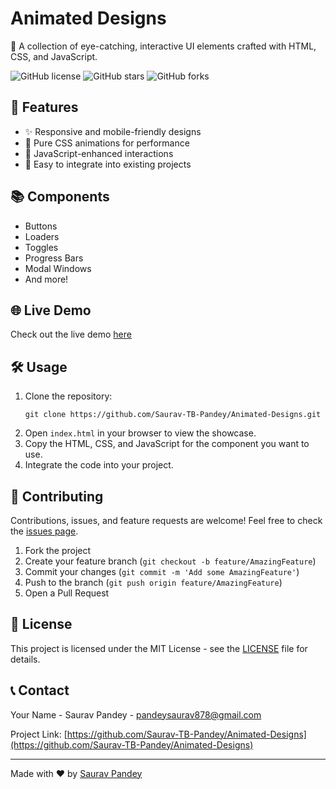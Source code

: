 # Animated Designs

🎨 A collection of eye-catching, interactive UI elements crafted with HTML, CSS, and JavaScript.

![GitHub license](https://img.shields.io/github/license/Saurav-TB-Pandey/Animated-Designs)
![GitHub stars](https://img.shields.io/github/stars/Saurav-TB-Pandey/Animated-Designs)
![GitHub forks](https://img.shields.io/github/forks/Saurav-TB-Pandey/Animated-Designs)

## 🚀 Features

- ✨ Responsive and mobile-friendly designs
- 🌈 Pure CSS animations for performance
- 🔧 JavaScript-enhanced interactions
- 🧩 Easy to integrate into existing projects

## 📚 Components

- Buttons
- Loaders
- Toggles
- Progress Bars
- Modal Windows
- And more!

## 🌐 Live Demo

Check out the live demo [here](https://Saurav-TB-Pandey.github.io/Animated-Designs)

## 🛠️ Usage

1. Clone the repository:
   ```
   git clone https://github.com/Saurav-TB-Pandey/Animated-Designs.git
   ```
2. Open `index.html` in your browser to view the showcase.
3. Copy the HTML, CSS, and JavaScript for the component you want to use.
4. Integrate the code into your project.

## 🤝 Contributing

Contributions, issues, and feature requests are welcome! Feel free to check the [issues page](https://github.com/Saurav-TB-Pandey/Animated-Designs/issues).

1. Fork the project
2. Create your feature branch (`git checkout -b feature/AmazingFeature`)
3. Commit your changes (`git commit -m 'Add some AmazingFeature'`)
4. Push to the branch (`git push origin feature/AmazingFeature`)
5. Open a Pull Request

## 📜 License

This project is licensed under the MIT License - see the [LICENSE](LICENSE) file for details.

## 📞 Contact

Your Name - Saurav Pandey - pandeysaurav878@gmail.com

Project Link: [https://github.com/Saurav-TB-Pandey/Animated-Designs](https://github.com/Saurav-TB-Pandey/Animated-Designs)

---

Made with ❤️ by [Saurav Pandey](https://github.com/Saurav-TB-Pandey)
